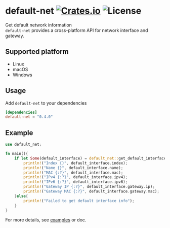 [crates-badge]: https://img.shields.io/crates/v/default-net.svg
[crates-url]: https://crates.io/crates/default-net
[license-badge]: https://img.shields.io/crates/l/default-net.svg
[examples-url]: https://github.com/shellrow/default-net/tree/main/examples
# default-net [![Crates.io][crates-badge]][crates-url] ![License][license-badge]
Get default network information  
`default-net` provides a cross-platform API for network interface and gateway.

## Supported platform
- Linux
- macOS
- Windows

## Usage
Add `default-net` to your dependencies  
```toml:Cargo.toml
[dependencies]
default-net = "0.4.0"
```

## Example 
```rust
use default_net;

fn main(){
    if let Some(default_interface) = default_net::get_default_interface(){
        println!("Index {}", default_interface.index);
        println!("Name {}", default_interface.name);
        println!("MAC {:?}", default_interface.mac);
        println!("IPv4 {:?}", default_interface.ipv4);
        println!("IPv6 {:?}", default_interface.ipv6);
        println!("Gateway IP {:?}", default_interface.gateway.ip);
        println!("Gateway MAC {:?}", default_interface.gateway.mac);
    }else{
        println!("Failed to get default interface info");
    }
}
```

For more details, see [examples][examples-url] or doc.  

